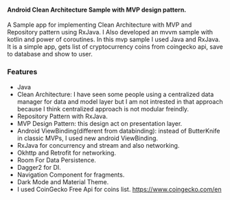 #### Android Clean Architecture Sample with MVP design pattern.
A Sample app for implementing Clean Architecture with MVP and Repository pattern using RxJava.
I Also developed an mvvm sample with kotlin and power of coroutines. In this mvp sample I used Java and RxJava.
It is a simple app, gets list of cryptocurrency coins from coingecko api, save to database and show to user.

### Features
* Java
* Clean Architecture: I have seen some people using a centralized data manager for data and model layer but I am not intrested in that approach because I think centralized approach is not modular freindly. 
* Repository Pattern with RxJava. 
* MVP Design Pattern: this design act on presentation layer.
* Android ViewBinding(different from databinding): instead of ButterKnife in classic MVPs, I used new android ViewBinding.
* RxJava for concurrency and stream and also networking.
* Okhttp and Retrofit for networking.
* Room For Data Persistence. 
* Dagger2 for DI.
* Navigation Component for fragments.
* Dark Mode and Material Theme. 
* I used CoinGecko Free Api for coins list. https://www.coingecko.com/en
